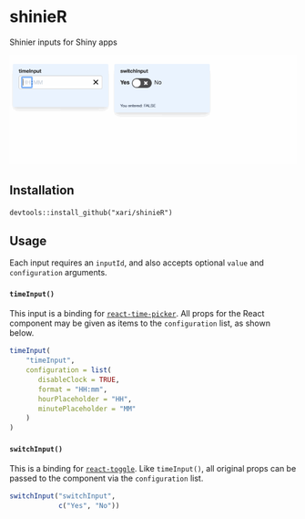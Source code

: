 # shinieR
Shinier inputs for Shiny apps

![shinieR demo](./shinier_demo.gif)

## Installation

`devtools::install_github("xari/shinieR")`

## Usage

Each input requires an `inputId`, and also accepts optional `value` and `configuration` arguments.

#### `timeInput()`

This input is a binding for [`react-time-picker`](https://github.com/wojtekmaj/react-time-picker#readme).
All props for the React component may be given as items to the `configuration` list, as shown below.

```r
timeInput(
    "timeInput",
    configuration = list(
       disableClock = TRUE,
       format = "HH:mm",
       hourPlaceholder = "HH",
       minutePlaceholder = "MM"
    )
)
```

#### `switchInput()`

This is a binding for [`react-toggle`](https://github.com/aaronshaf/react-toggle).
Like `timeInput()`, all original props can be passed to the component via the `configuration` list.

```r
switchInput("switchInput",
            c("Yes", "No"))
```
